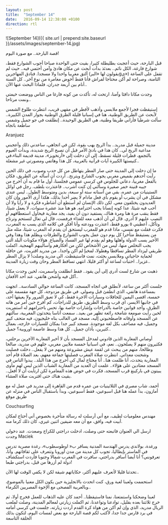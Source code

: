 ```yaml
---
layout: post
title:  "September 14"
date:   2016-09-14 12:38:00 +0100
direction: rtl
---
```


![September 14]({{ site.url | prepend:site.baseurl }}/assets/images/september-14.jpg)

قصة البارحة.. مع صورة اليوم!

قبل البارحة، حيث أعجبت بطليطلة كثيرا، بقيت حتى الواحدة صباحا أجوب الشوارع فقط، شوارع فارغة، الكل نائم.. بعدئذ بدأت أبحث عن مكان هادئ وآمن أحتمي فيه.. حيث لم ألتق مغربيا واحدا ولا مسجدا. فنادق المهاجرين (يقولون لها «البرgي») تقفل على الساعة الثامنة، وصراحة لم أكن محتاجا لفراش فأنا فقط أخوض مغامرة من نوع آخر.. كل السنة أنام بين أربعة جدران، فلماذا البحث عنها الآن..

وجدت مكانا دافئا وآمنا، ارتحت له، تأكدت من كونه فارغا من الناس ووضعت خيمتي ونمت مرتاحا..

إستيقظت فجرا لأجمع ملابسي وأذهب لأفطر في مقهى قريب، انتظرت طلوع الشمس لأبحث عن الطريق الوطنية، هنا في إسبانيا قليلة الطرق الوطنية بجوار المدن الكبيرة.. سألت شرطيا فأراني طريقا وطنية، هي الطريق الوحيدة.. إنطلقت في جو جميل وشمس ساطعة باتجاه

Aranjuez

مدينة جميلة قبل مدريد.. بدأ الريح يهب بقوة، لكن في اتجاهي، ساعدني ذلك وأعجبني مداعبة الريح لي.. كان هذا في بادئ الأمر قبل أن تصبح الريح شديدة، وبدأت الغيوم بالتجمع، قطرات قليلة تسقط، إلى أن دخلت إلى «أرنخويز»، مدينة قديمة البناء،في كنيستها الكبيرة آيات قرآنية بالعربية، كل هذا وهاتفي ومصورتي غير مشغلة..

ما إن دخلت إلى المدينة حتى صار المطر يتهاطل من كل حدب وصوب، في ذلك الحين رأيت أحدهم بقميص مغربي يجوب الشارع ويترنح.. أردت أن أسأله عن الطريق، فكان بالفعل مغربيا، دعاني للجلوس في كرسي عمومي فجلسنا، أول ما قام به أن أخرج من جيبه قنينة خمر صغيرة وسألني إن كنت أشرب.. فاعتذرت بلطف. رجل في اوائل الستينيات من عمره، بقي من أسنانه ستة أو سبعة، بدين ومتوسط الطول.. ليس عندي مشكل في أن يشرب أو يقوم بأي فعل مادام لا يضر أحدا بذلك، هكذا أرى الأمور وإن كان العديدون يختلفون معي. لكن ذلك الإنسان لم أستطع أن أشاطره فكرة و لا رأيا ولا أن أحب فيه شيئا، عدا كونه إنسانا يجب احترامه. هو هنا منذ عشرة سنوات، لا يعمل شيئا، فقط ينقب مرة هنا ومرة هناك، يستفيد دون أن يفيد، يجد مغاربة فيحاول استعطافهم أو النصب عليهم لا أدري. قال لي أن أذهب معه للغذاء فرفضت، قال لي تعال لتستحم وترتاح وتأكل، أعطيني ٥ يورو فقط، اعتذرت وودعته وأنا أفكر في كلامه الذي يسب به المغرب، فكرت فقلت مع نفسي، ماذا قدم هو للمغرب ليستحق أن يقدم له المغرب شيئا، مثله مثل من يستيقظ متأخرا كل يوم دون عمل يجوب الشوارع والطرقات ويظلم هذا وهذا وفي الأخير يسب الدولة وأهلها وهو لم يقدم لها غير الفساد والضياع. هؤلاء مكونات البلد التي يجب التخلص منها، ليس من الأشخاص لكن من أفكارهم وأساليبهم الهمجية. اكملت طريقي ليزداد المطر تساقطا وهطولا، لمخبإ لم أكن واجدا.. من مدريد اقتربت، عن حافلة لحماية حاجياتي وملابسي بحثت، نمت فاستيقظت. الى مدريد وصلت! لا يزال المطر غزيرا.. اختبأت لساعة أو أكثر قليلا، انتهي تساقط المطر وحان وقت زيارة المدينة..

ذهبت من شارع لست أدري إلى أين يقود.. فقط انطلقت واسمريت، لحين وجدت مكانا آكل فيه وأشحن هاتفي، عند أحد الأفغان..

جلست أكثر من ساعة، لأنطلق في اتجاه المسجد، كانت الساعة حوالي السادسة.. اتجهت بمساعدة هاتفي، الذي انطفئ قبل وصولي. في طريق مزدوجة، كل جهة مقسمة على خمسة، اقصى اليمين للحافلات وسيارات الاجرة فقط، كي لا تعيق المرور ولا يعيقها أحد، في جانبها الايسر، اي قرب وسط الطريق، طريق للدراجات، كم أفرح حين أمر من هاته الطرق، وأجد قوانين خاصة بالدراجات وإشارات خاصة بها، تحس باحترامهم له استمريت لحين رأيت صومعة شامخة رائعة تظهر من بعيد.. سمعت أناسا يتحدثون المغربية، سألتهم عن المسجد وأوقاته فاصطحبوني إليه، مسجد في الغالب بناه خليجيون، فيه متحف كبير وجميل، فيه مصاحف بكل لغة موجودة. مسجد كبير جدا بمكان للسيارات خارجه، بعمال كثيرين، بأذان جميل.. كل هذا وسط عاصمة اوروبية؟ جميل..

أوصاني المغاربة الذين قادوني لمدخل المسجد بأن لا أخبر المغاربة الآخرين برحلتي، فكثيرون منهم لا يصلحون.. نعم، في اسبانيا خمسة ملايين مغربي، جلهم في مدريد، صالحا وطالحا، منهم من يبحث عن لقمة عيش مشروعة ومنهم من لا يفعل.. دخلت فصليت وشحنت معداتي. انتظرت صلاة المغرب فصليتها جماعة معهم، بعد الصلاة قام أحد المغاربة يتحدث، أنا ظلمت هنا.. أنا محتاج لمال كي أخرج من هذا البلد.. يبدوا الناس في المسجد معتادين على هؤلاء.. علمت أن العديد من المغاربة الشباب الذين ليس لهم مأوى يبيتون في باركينغ قرب المسجد، فكرت في خوض هذه المغامرة لكن ارتأيت أن لا أفعل.. بقيت هناك حتى اقتربت صلاة العشاء.

أحمد، شاب مصري في الثلاثينيات من عمره قدم من القاهرة إلى مدريد في عمل له مع أمازون، بدأ عمله هنا قبل اسبوعين، فقط اسبوعين، وبدأ باستقبال الناس في منزله عن طريق موقع

Couchsurfing

مهندس معلوميات لطيف، مع أني أرسلت له رسالة متأخرة بخصوص أني أحتاج لمكان أبيت فيه، وافق، مع أن معه ضيفين اثنين غيري، كان ذلك كرما منه.

ارسل الي العنوان فاتبعته حتى وصلت، ادخلت دراجتي للكراج وصعدت. عند دخولي وجدت Maciek

ورغدة، بولاندي يدرس الهندسة المدنية يسافر ب« اوطوسطوب»، رغدة مصرية تدرس في الماستر بإيطاليا، تجوب كل مدينة من مدن أوروبا وتتعرف على ثقافاتهم. وأنا، تعرفونني؟ أنا أيضا أسافر بدراجتي، سافرت في المغرب شمالا وجنوبا فأردت استكشاف دولة لم أزرها من قبل، بدراجتي طبعا!

تحدثنا قليلا لأتعرف عليهم أكثر، حكاياتهم شيقة لكن لا يكفي الوقت لها الآن..

استحممت ولعبنا لعبة ورق، كنت اتحدث بالانجليزية حين يكون الكل معنيا بالموضوع، وبالعربية الفصحى مع الإخوة المصريين الكرماء..

لعبنا وضحكنا واستمتعنا، نمنا فاستيقظنا.. أحمد كان عليه الذهاب للعمل فخرج أولا، ثم خرج ثلاثتنا بعده بقليل، توادعنا وتواعدنا، ثم اكملت زيارتي لمعالم المدينة، وصلت لملعب الريال مدريد، الذي وإن لم أكن من هواة كرة القدم أردت زيارته، جلست في كرسي أمامه في برد قارس جدا جدا، لأكتب لكم قصة البارحة مع بعض لمسات اليوم، لتكون بذلك الحلقة التاسعة